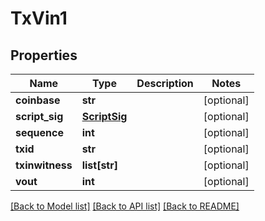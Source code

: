 # TxVin1

## Properties
Name | Type | Description | Notes
------------ | ------------- | ------------- | -------------
**coinbase** | **str** |  | [optional] 
**script_sig** | [**ScriptSig**](ScriptSig.md) |  | [optional] 
**sequence** | **int** |  | [optional] 
**txid** | **str** |  | [optional] 
**txinwitness** | **list[str]** |  | [optional] 
**vout** | **int** |  | [optional] 

[[Back to Model list]](../README.md#documentation-for-models) [[Back to API list]](../README.md#documentation-for-api-endpoints) [[Back to README]](../README.md)

